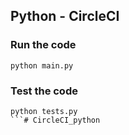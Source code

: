 ## Python - CircleCI

### Run the code
```
python main.py
```

### Test the code
```
python tests.py
```# CircleCI_python
